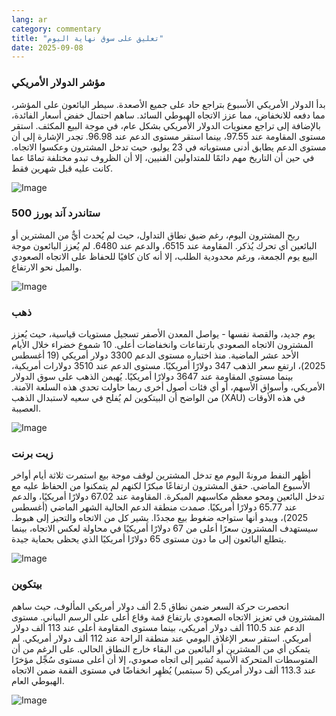 ```yaml
---
lang: ar
category: commentary
title: "تعليق على سوق نهاية اليوم"
date: 2025-09-08
---
```


### مؤشر الدولار الأمريكي

بدأ الدولار الأمريكي الأسبوع بتراجع حاد على جميع الأصعدة. سيطر البائعون على المؤشر، مما دفعه للانخفاض، مما عزز الاتجاه الهبوطي السائد. ساهم احتمال خفض أسعار الفائدة، بالإضافة إلى تراجع معنويات الدولار الأمريكي بشكل عام، في موجة البيع المكثف. استقر مستوى المقاومة عند 97.55، بينما استقر مستوى الدعم عند 96.98. تجدر الإشارة إلى أن مستوى الدعم يطابق أدنى مستوياته في 23 يوليو، حيث تدخل المشترون وعكسوا الاتجاه. في حين أن التاريخ مهم دائمًا للمتداولين الفنيين، إلا أن الظروف تبدو مختلفة تمامًا عما كانت عليه قبل شهرين فقط.

![Image](https://markleighedu.github.io/img/Sep-2025/08-Sep-2025/usdindex.jpg)

### ستاندرد آند بورز 500

ربح المشترون اليوم، رغم ضيق نطاق التداول، حيث لم يُحدث أيٌّ من المشترين أو البائعين أي تحرك يُذكر. المقاومة عند 6515، والدعم عند 6480. لم يُعزز البائعون موجة البيع يوم الجمعة، ورغم محدودية الطلب، إلا أنه كان كافيًا للحفاظ على الاتجاه الصعودي والميل نحو الارتفاع.

![Image](https://markleighedu.github.io/img/Sep-2025/08-Sep-2025/sp500.jpg)

### ذهب

يوم جديد، والقصة نفسها - يواصل المعدن الأصفر تسجيل مستويات قياسية، حيث يُعزز المشترون الاتجاه الصعودي بارتفاعات وانخفاضات أعلى. 10 شموع خضراء خلال الأيام الأحد عشر الماضية. منذ اختباره مستوى الدعم 3300 دولار أمريكي (19 أغسطس 2025)، ارتفع سعر الذهب 347 دولارًا أمريكيًا. مستوى الدعم عند 3510 دولارات أمريكية، بينما مستوى المقاومة عند 3647 دولارًا أمريكيًا. يُهيمن الذهب على سوق الدولار الأمريكي، وأسواق الأسهم، أو أي فئات أصول أخرى ربما حاولت تحدي هذه السلعة الآمنة. من الواضح أن البيتكوين لم يُفلح في سعيه لاستبدال الذهب (XAU) في هذه الأوقات العصيبة.

![Image](https://markleighedu.github.io/img/Sep-2025/08-Sep-2025/gold.jpg)

### زيت برنت

أظهر النفط مرونةً اليوم مع تدخل المشترين لوقف موجة بيع استمرت ثلاثة أيام أواخر الأسبوع الماضي. حقق المشترون ارتفاعًا مبكرًا لكنهم لم يتمكنوا من الحفاظ عليه مع تدخل البائعين ومحو معظم مكاسبهم المبكرة. المقاومة عند 67.02 دولارًا أمريكيًا، والدعم عند 65.77 دولارًا أمريكيًا. صمدت منطقة الدعم الحالية الشهر الماضي (أغسطس 2025)، ويبدو أنها ستواجه ضغوط بيع مجددًا. يشير كل من الاتجاه والتحيز إلى هبوط. سيستهدف المشترون سعرًا أعلى من 67 دولارًا أمريكيًا في محاولة لعكس الاتجاه، بينما يتطلع البائعون إلى ما دون مستوى 65 دولارًا أمريكيًا الذي يحظى بحماية جيدة.

![Image](https://markleighedu.github.io/img/Sep-2025/08-Sep-2025/brentoil.jpg)

### بيتكوين

انحصرت حركة السعر ضمن نطاق 2.5 ألف دولار أمريكي المألوف، حيث ساهم المشترون في تعزيز الاتجاه الصعودي بارتفاع قمة وقاع أعلى على الرسم البياني. مستوى الدعم عند 110.5 ألف دولار أمريكي، بينما مستوى المقاومة أعلى عند 113 ألف دولار أمريكي. استقر سعر الإغلاق اليومي عند منطقة الراحة عند 112 ألف دولار أمريكي. لم يتمكن أي من المشترين أو البائعين من البقاء خارج النطاق الحالي. على الرغم من أن المتوسطات المتحركة الأسية تُشير إلى اتجاه صعودي، إلا أن أعلى مستوى سُجِّل مؤخرًا عند 113.3 ألف دولار أمريكي (5 سبتمبر) يُظهِر انخفاضًا في مستوى القمة ضمن الاتجاه الهبوطي العام.

![Image](https://markleighedu.github.io/img/Sep-2025/08-Sep-2025/bitcoin.jpg)


